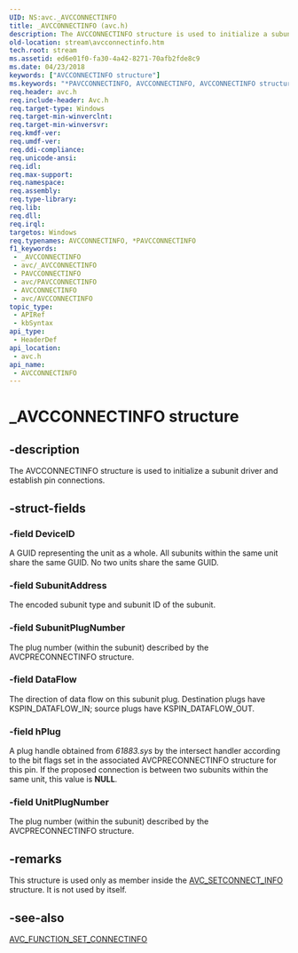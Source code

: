 ```yaml
---
UID: NS:avc._AVCCONNECTINFO
title: _AVCCONNECTINFO (avc.h)
description: The AVCCONNECTINFO structure is used to initialize a subunit driver and establish pin connections.
old-location: stream\avcconnectinfo.htm
tech.root: stream
ms.assetid: ed6e01f0-fa30-4a42-8271-70afb2fde8c9
ms.date: 04/23/2018
keywords: ["AVCCONNECTINFO structure"]
ms.keywords: "*PAVCCONNECTINFO, AVCCONNECTINFO, AVCCONNECTINFO structure [Streaming Media Devices], PAVCCONNECTINFO, PAVCCONNECTINFO structure pointer [Streaming Media Devices], _AVCCONNECTINFO, avc/AVCCONNECTINFO, avc/PAVCCONNECTINFO, avcref_41c8705a-5735-4ab2-87f0-02b55b128c23.xml, stream.avcconnectinfo"
req.header: avc.h
req.include-header: Avc.h
req.target-type: Windows
req.target-min-winverclnt: 
req.target-min-winversvr: 
req.kmdf-ver: 
req.umdf-ver: 
req.ddi-compliance: 
req.unicode-ansi: 
req.idl: 
req.max-support: 
req.namespace: 
req.assembly: 
req.type-library: 
req.lib: 
req.dll: 
req.irql: 
targetos: Windows
req.typenames: AVCCONNECTINFO, *PAVCCONNECTINFO
f1_keywords:
 - _AVCCONNECTINFO
 - avc/_AVCCONNECTINFO
 - PAVCCONNECTINFO
 - avc/PAVCCONNECTINFO
 - AVCCONNECTINFO
 - avc/AVCCONNECTINFO
topic_type:
 - APIRef
 - kbSyntax
api_type:
 - HeaderDef
api_location:
 - avc.h
api_name:
 - AVCCONNECTINFO
---
```


# _AVCCONNECTINFO structure


## -description

The AVCCONNECTINFO structure is used to initialize a subunit driver and establish pin connections.

## -struct-fields

### -field DeviceID

A GUID representing the unit as a whole. All subunits within the same unit share the same GUID. No two units share the same GUID.

### -field SubunitAddress

The encoded subunit type and subunit ID of the subunit.

### -field SubunitPlugNumber

The plug number (within the subunit) described by the AVCPRECONNECTINFO structure.

### -field DataFlow

The direction of data flow on this subunit plug. Destination plugs have KSPIN_DATAFLOW_IN; source plugs have KSPIN_DATAFLOW_OUT.

### -field hPlug

A plug handle obtained from <i>61883.sys</i> by the intersect handler according to the bit flags set in the associated AVCPRECONNECTINFO structure for this pin. If the proposed connection is between two subunits within the same unit, this value is <b>NULL</b>.

### -field UnitPlugNumber

The plug number (within the subunit) described by the AVCPRECONNECTINFO structure.

## -remarks

This structure is used only as member inside the <a href="https://docs.microsoft.com/windows-hardware/drivers/ddi/avc/ns-avc-_avc_setconnect_info">AVC_SETCONNECT_INFO</a> structure. It is not used by itself.

## -see-also

<a href="https://docs.microsoft.com/windows-hardware/drivers/stream/avc-function-set-connectinfo">AVC_FUNCTION_SET_CONNECTINFO</a>

